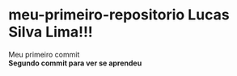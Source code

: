 # meu-primeiro-repositorio Lucas Silva Lima!!!
Meu primeiro commit <br>
<strong>Segundo commit para ver se aprendeu <br>
<title>Muito Legal </title>
